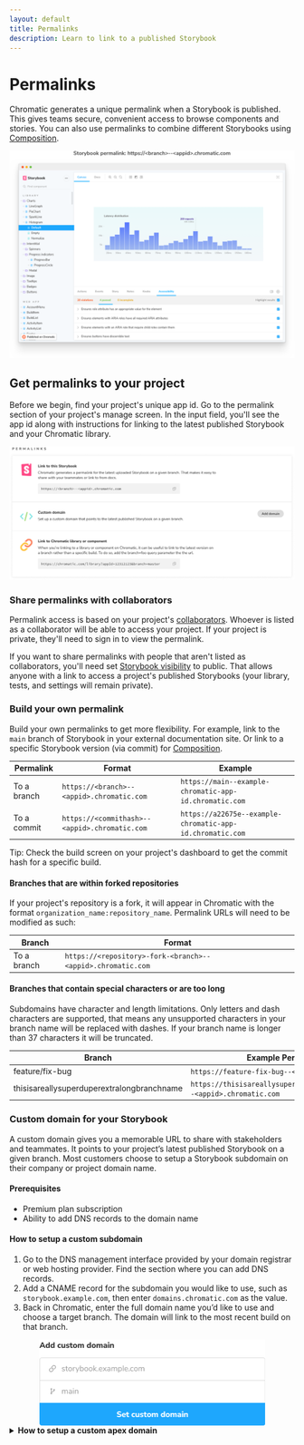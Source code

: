 ```yaml
---
layout: default
title: Permalinks
description: Learn to link to a published Storybook
---
```


# Permalinks

Chromatic generates a unique permalink when a Storybook is published. This gives teams secure, convenient access to browse components and stories. You can also use permalinks to combine different Storybooks using [Composition](composition).

![Published Storybook](img/published-storybook.png)

## Get permalinks to your project

Before we begin, find your project's unique app id. Go to the permalink section of your project's manage screen. In the input field, you'll see the app id along with instructions for linking to the latest published Storybook and your Chromatic library.

![Permalinks on the Manage screen](img/permalinks.png)

### Share permalinks with collaborators

Permalink access is based on your project's [collaborators](collaborators#project-collaborators). Whoever is listed as a collaborator will be able to access your project. If your project is private, they'll need to sign in to view the permalink.

If you want to share permalinks with people that aren't listed as collaborators, you'll need set [Storybook visibility](collaborators#visibility) to public. That allows anyone with a link to access a project's published Storybooks (your library, tests, and settings will remain private).

### Build your own permalink

Build your own permalinks to get more flexibility. For example, link to the `main` branch of Storybook in your external documentation site. Or link to a specific Storybook version (via commit) for [Composition](composition).

| Permalink   | Format                                        | Example                                                   |
| ----------- | --------------------------------------------- | --------------------------------------------------------- |
| To a branch | `https://<branch>--<appid>.chromatic.com`     | `https://main--example-chromatic-app-id.chromatic.com`    |
| To a commit | `https://<commithash>--<appid>.chromatic.com` | `https://a22675e--example-chromatic-app-id.chromatic.com` |

<div class="aside">
 Tip: Check the build screen on your project's dashboard to get the commit hash for a specific build.
</div>

#### Branches that are within forked repositories

If your project's repository is a fork, it will appear in Chromatic with the format `organization_name:repository_name`. Permalink URLs will need to be modified as such:

| Branch                                     | Format                              |
| ------------------------------------------ | ------------------------------------- |
| To a branch | `https://<repository>-fork-<branch>--<appid>.chromatic.com`      |

#### Branches that contain special characters or are too long

Subdomains have character and length limitations. Only letters and dash characters are supported, that means any unsupported characters in your branch name will be replaced with dashes. If your branch name is longer than 37 characters it will be truncated.

| Branch                                     | Example Permalink                                                      |
| ------------------------------------------ | ---------------------------------------------------------------------- |
| feature/fix-bug                            | `https://feature-fix-bug--<appid>.chromatic.com`                       |
| thisisareallysuperduperextralongbranchname | `https://thisisareallysuperduperextralongbranc--<appid>.chromatic.com` |

### Custom domain for your Storybook

A custom domain gives you a memorable URL to share with stakeholders and teammates. It points to your project’s latest published Storybook on a given branch. Most customers choose to setup a Storybook subdomain on their company or project domain name.

#### Prerequisites

- Premium plan subscription
- Ability to add DNS records to the domain name

#### How to setup a custom subdomain

1. Go to the DNS management interface provided by your domain registrar or web hosting provider. Find the section where you can add DNS records.
2. Add a CNAME record for the subdomain you would like to use, such as `storybook.example.com`, then enter `domains.chromatic.com` as the value.
3. Back in Chromatic, enter the full domain name you’d like to use and choose a target branch. The domain will link to the most recent build on that branch.

<img src="img/permalinks-custom-domain-form.png" alt="permalinks custom domain" style="width: 400px; display:block; margin: 0 auto;">

<details>
<summary><b>How to setup a custom apex domain</b></summary>

1. Go to the DNS management interface provided by your domain registrar or web hosting provider. Find the section where you can add DNS records.
2. Add an **A** record for the root you would like to use, such as `example.com`, then enter `34.120.230.5` as the value.
3. Add a **TXT** record for the root domain and set `apex=domains.chromatic.com` as its value.
4. Back in Chromatic, enter the full domain name you’d like to use and choose a target branch. The domain will link to the most recent build on that branch.

<img src="img/permalinks-custom-domain-form.png" alt="permalinks custom domain" style="width: 400px; display:block; margin: 0 auto;">

</details>
